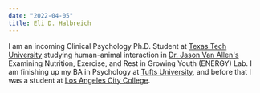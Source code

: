 ```yaml
---
date: "2022-04-05"
title: Eli D. Halbreich
---
```


I am an incoming Clinical Psychology Ph.D. Student at [Texas Tech University](https://www.ttu.edu/) studying human-animal interaction in [Dr. Jason Van Allen's](https://www.depts.ttu.edu/psy/people/jvanallen/) Examining Nutrition, Exercise, and Rest in Growing Youth (ENERGY) Lab. I am finishing up my BA in Psychology at [Tufts University](https://www.tufts.edu/), and before that I was a student at [Los Angeles City College](https://www.lacitycollege.edu/).
